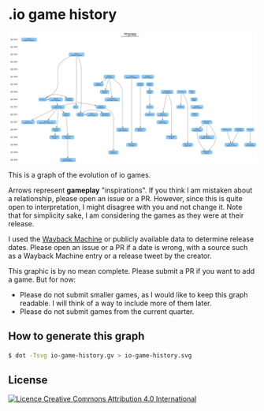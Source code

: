 # .io game history

![History of .io games graph](io-game-history.svg)

This is a graph of the evolution of io games.

Arrows represent **gameplay** "inspirations". If you think I am mistaken about a relationship, please open an issue or a PR. However, since this is quite open to interpretation, I might disagree with you and not change it.
Note that for simplicity sake, I am considering the games as they were at their release.

I used the [Wayback Machine](https://web.archive.org/) or publicly available data to determine release dates. Please open an issue or a PR if a date is wrong, with a source such as a Wayback Machine entry or a release tweet by the creator.

This graphic is by no mean complete. Please submit a PR if you want to add a game.
But for now:

- Please do not submit smaller games, as I would like to keep this graph readable. I will think of a way to include more of them later.
- Please do not submit games from the current quarter.

## How to generate this graph

```sh
$ dot -Tsvg io-game-history.gv > io-game-history.svg
```

## License

[![Licence Creative Commons Attribution 4.0 International](https://i.creativecommons.org/l/by/4.0/88x31.png)](http://creativecommons.org/licenses/by/4.0/)
